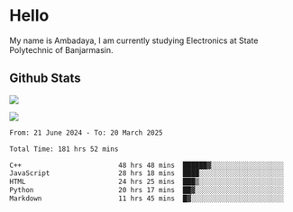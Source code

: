 # Hello

My name is Ambadaya, I am currently studying Electronics at State Polytechnic of Banjarmasin.

## Github Stats
![](https://komarev.com/ghpvc/?username=vorkey&color=41B883&style=for-the-badge)

![](https://readme-stat-vorkey.vercel.app/api/top-langs/?username=vorkey&theme=vue-dark&count_private=true&langs_count=6&size_weight=0.75&count_weight=0.25&layout=compact)

<!-- 
- 👯 I’m looking to collaborate on ... 
- 🤔 I’m looking for help with ...
- 💬 Ask me about ...
- 📫 How to reach me: ...
- 😄 Pronouns: ...
- ⚡ Fun fact: ... -->

<!--START_SECTION:waka-->

```txt
From: 21 June 2024 - To: 20 March 2025

Total Time: 181 hrs 52 mins

C++                        48 hrs 48 mins  ██████▓░░░░░░░░░░░░░░░░░░   26.47 %
JavaScript                 28 hrs 18 mins  ████░░░░░░░░░░░░░░░░░░░░░   15.35 %
HTML                       24 hrs 25 mins  ███▒░░░░░░░░░░░░░░░░░░░░░   13.25 %
Python                     20 hrs 17 mins  ██▓░░░░░░░░░░░░░░░░░░░░░░   11.00 %
Markdown                   11 hrs 45 mins  █▓░░░░░░░░░░░░░░░░░░░░░░░   06.37 %
```

<!--END_SECTION:waka-->
